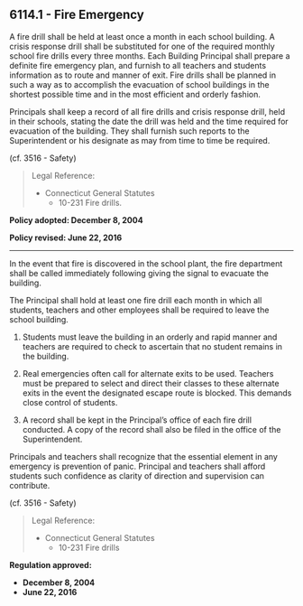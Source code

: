 ## 6114.1 - Fire Emergency

A fire drill shall be held at least once a month in each school building.  A crisis response drill shall be substituted for one of the required monthly school fire drills every three months. Each Building Principal shall prepare a definite fire emergency plan, and furnish to all teachers and students information as to route and manner of exit.  Fire drills shall be planned in such a way as to accomplish the evacuation of school buildings in the shortest possible time and in the most efficient and orderly fashion.

Principals shall keep a record of all fire drills and crisis response drill, held in their schools, stating the date the drill was held and the time required for evacuation of the building.  They shall furnish such reports to the Superintendent or his designate as may from time to time be required.

(cf. 3516 - Safety)

> Legal Reference: 
> 
> * Connecticut General Statutes
>   * 10-231 Fire drills.

**Policy adopted:  December 8, 2004**

**Policy revised:  June 22, 2016**

---

In the event that fire is discovered in the school plant, the fire department shall be called immediately following giving the signal to evacuate the building.

The Principal shall hold at least one fire drill each month in which all students, teachers and other employees shall be required to leave the school building.

1.  Students must leave the building in an orderly and rapid manner and teachers are required to check to ascertain that no student remains in the building.

2.  Real emergencies often call for alternate exits to be used. Teachers must be prepared to select and direct their classes to these alternate exits in the event the designated escape route is blocked. This demands close control of students.

3.  A record shall be kept in the Principal’s office of each fire drill conducted. A copy of the record shall also be filed in the office of the Superintendent.

Principals and teachers shall recognize that the essential element in any emergency is prevention of panic. Principal and teachers shall afford students such confidence as clarity of direction and supervision can contribute.

(cf. 3516 - Safety)

> Legal Reference: 
> 
> * Connecticut General Statutes
>   * 10-231 Fire drills

**Regulation approved:**
* **December 8, 2004**
* **June 22, 2016**

